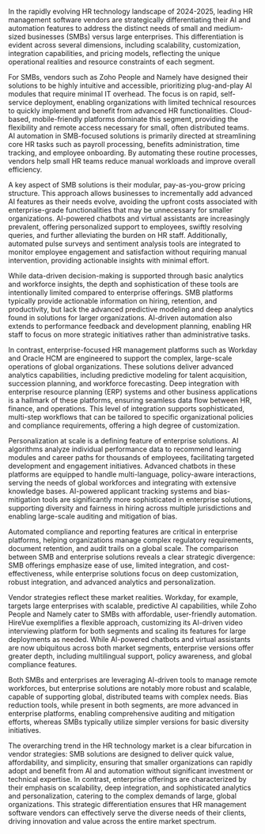 In the rapidly evolving HR technology landscape of 2024-2025, leading HR management software vendors are strategically differentiating their AI and automation features to address the distinct needs of small and medium-sized businesses (SMBs) versus large enterprises. This differentiation is evident across several dimensions, including scalability, customization, integration capabilities, and pricing models, reflecting the unique operational realities and resource constraints of each segment.

For SMBs, vendors such as Zoho People and Namely have designed their solutions to be highly intuitive and accessible, prioritizing plug-and-play AI modules that require minimal IT overhead. The focus is on rapid, self-service deployment, enabling organizations with limited technical resources to quickly implement and benefit from advanced HR functionalities. Cloud-based, mobile-friendly platforms dominate this segment, providing the flexibility and remote access necessary for small, often distributed teams. AI automation in SMB-focused solutions is primarily directed at streamlining core HR tasks such as payroll processing, benefits administration, time tracking, and employee onboarding. By automating these routine processes, vendors help small HR teams reduce manual workloads and improve overall efficiency.

A key aspect of SMB solutions is their modular, pay-as-you-grow pricing structure. This approach allows businesses to incrementally add advanced AI features as their needs evolve, avoiding the upfront costs associated with enterprise-grade functionalities that may be unnecessary for smaller organizations. AI-powered chatbots and virtual assistants are increasingly prevalent, offering personalized support to employees, swiftly resolving queries, and further alleviating the burden on HR staff. Additionally, automated pulse surveys and sentiment analysis tools are integrated to monitor employee engagement and satisfaction without requiring manual intervention, providing actionable insights with minimal effort.

While data-driven decision-making is supported through basic analytics and workforce insights, the depth and sophistication of these tools are intentionally limited compared to enterprise offerings. SMB platforms typically provide actionable information on hiring, retention, and productivity, but lack the advanced predictive modeling and deep analytics found in solutions for larger organizations. AI-driven automation also extends to performance feedback and development planning, enabling HR staff to focus on more strategic initiatives rather than administrative tasks.

In contrast, enterprise-focused HR management platforms such as Workday and Oracle HCM are engineered to support the complex, large-scale operations of global organizations. These solutions deliver advanced analytics capabilities, including predictive modeling for talent acquisition, succession planning, and workforce forecasting. Deep integration with enterprise resource planning (ERP) systems and other business applications is a hallmark of these platforms, ensuring seamless data flow between HR, finance, and operations. This level of integration supports sophisticated, multi-step workflows that can be tailored to specific organizational policies and compliance requirements, offering a high degree of customization.

Personalization at scale is a defining feature of enterprise solutions. AI algorithms analyze individual performance data to recommend learning modules and career paths for thousands of employees, facilitating targeted development and engagement initiatives. Advanced chatbots in these platforms are equipped to handle multi-language, policy-aware interactions, serving the needs of global workforces and integrating with extensive knowledge bases. AI-powered applicant tracking systems and bias-mitigation tools are significantly more sophisticated in enterprise solutions, supporting diversity and fairness in hiring across multiple jurisdictions and enabling large-scale auditing and mitigation of bias.

Automated compliance and reporting features are critical in enterprise platforms, helping organizations manage complex regulatory requirements, document retention, and audit trails on a global scale. The comparison between SMB and enterprise solutions reveals a clear strategic divergence: SMB offerings emphasize ease of use, limited integration, and cost-effectiveness, while enterprise solutions focus on deep customization, robust integration, and advanced analytics and personalization.

Vendor strategies reflect these market realities. Workday, for example, targets large enterprises with scalable, predictive AI capabilities, while Zoho People and Namely cater to SMBs with affordable, user-friendly automation. HireVue exemplifies a flexible approach, customizing its AI-driven video interviewing platform for both segments and scaling its features for large deployments as needed. While AI-powered chatbots and virtual assistants are now ubiquitous across both market segments, enterprise versions offer greater depth, including multilingual support, policy awareness, and global compliance features.

Both SMBs and enterprises are leveraging AI-driven tools to manage remote workforces, but enterprise solutions are notably more robust and scalable, capable of supporting global, distributed teams with complex needs. Bias reduction tools, while present in both segments, are more advanced in enterprise platforms, enabling comprehensive auditing and mitigation efforts, whereas SMBs typically utilize simpler versions for basic diversity initiatives.

The overarching trend in the HR technology market is a clear bifurcation in vendor strategies: SMB solutions are designed to deliver quick value, affordability, and simplicity, ensuring that smaller organizations can rapidly adopt and benefit from AI and automation without significant investment or technical expertise. In contrast, enterprise offerings are characterized by their emphasis on scalability, deep integration, and sophisticated analytics and personalization, catering to the complex demands of large, global organizations. This strategic differentiation ensures that HR management software vendors can effectively serve the diverse needs of their clients, driving innovation and value across the entire market spectrum.
